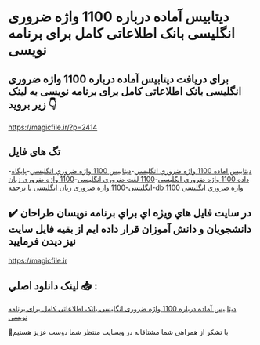 # دیتابیس آماده درباره 1100 واژه ضروری انگلیسی بانک اطلاعاتی کامل برای برنامه نویسی

## برای دریافت دیتابیس آماده درباره 1100 واژه ضروری انگلیسی بانک اطلاعاتی کامل برای برنامه نویسی به لینک زیر بروید 👇

https://magicfile.ir/?p=2414

## تگ های فایل

-[دیتابیس اماده 1100 واژه ضروري انگليسي](https://magicfile.ir/product/%d8%af%d9%8a%d8%aa%d8%a7%d8%a8%d9%8a%d8%b3-%d8%a2%d9%85%d8%a7%d8%af%d9%87-%d8%af%d8%b1%d8%a8%d8%a7%d8%b1%d9%87-1100-%d9%88%d8%a7%da%98%d9%87-%d8%b6%d8%b1%d9%88%d8%b1%d9%8a-%d8%a7%d9%86%da%af%d9%84%d9%8a%d8%b3%db%8c/)-[دیتابیس 1100 واژه ضروري انگليسي](https://magicfile.ir/product/%d8%af%d9%8a%d8%aa%d8%a7%d8%a8%d9%8a%d8%b3-%d8%a2%d9%85%d8%a7%d8%af%d9%87-%d8%af%d8%b1%d8%a8%d8%a7%d8%b1%d9%87-1100-%d9%88%d8%a7%da%98%d9%87-%d8%b6%d8%b1%d9%88%d8%b1%d9%8a-%d8%a7%d9%86%da%af%d9%84%d9%8a%d8%b3%db%8c/)-[پایگاه داده 1100 واژه ضروري انگليسي](https://magicfile.ir/product/%d8%af%d9%8a%d8%aa%d8%a7%d8%a8%d9%8a%d8%b3-%d8%a2%d9%85%d8%a7%d8%af%d9%87-%d8%af%d8%b1%d8%a8%d8%a7%d8%b1%d9%87-1100-%d9%88%d8%a7%da%98%d9%87-%d8%b6%d8%b1%d9%88%d8%b1%d9%8a-%d8%a7%d9%86%da%af%d9%84%d9%8a%d8%b3%db%8c/)-[1100 لغت ضروری انگلیسی](https://magicfile.ir/product/%d8%af%d9%8a%d8%aa%d8%a7%d8%a8%d9%8a%d8%b3-%d8%a2%d9%85%d8%a7%d8%af%d9%87-%d8%af%d8%b1%d8%a8%d8%a7%d8%b1%d9%87-1100-%d9%88%d8%a7%da%98%d9%87-%d8%b6%d8%b1%d9%88%d8%b1%d9%8a-%d8%a7%d9%86%da%af%d9%84%d9%8a%d8%b3%db%8c/)-[1100 واژه ضروری زبان انگلیسی](https://magicfile.ir/product/%d8%af%d9%8a%d8%aa%d8%a7%d8%a8%d9%8a%d8%b3-%d8%a2%d9%85%d8%a7%d8%af%d9%87-%d8%af%d8%b1%d8%a8%d8%a7%d8%b1%d9%87-1100-%d9%88%d8%a7%da%98%d9%87-%d8%b6%d8%b1%d9%88%d8%b1%d9%8a-%d8%a7%d9%86%da%af%d9%84%d9%8a%d8%b3%db%8c/)-[1100 واژه ضروری زبان انگلیسی با ترجمه](https://magicfile.ir/product/%d8%af%d9%8a%d8%aa%d8%a7%d8%a8%d9%8a%d8%b3-%d8%a2%d9%85%d8%a7%d8%af%d9%87-%d8%af%d8%b1%d8%a8%d8%a7%d8%b1%d9%87-1100-%d9%88%d8%a7%da%98%d9%87-%d8%b6%d8%b1%d9%88%d8%b1%d9%8a-%d8%a7%d9%86%da%af%d9%84%d9%8a%d8%b3%db%8c/)-[db 1100 واژه ضروري انگليسي](https://magicfile.ir/product/%d8%af%d9%8a%d8%aa%d8%a7%d8%a8%d9%8a%d8%b3-%d8%a2%d9%85%d8%a7%d8%af%d9%87-%d8%af%d8%b1%d8%a8%d8%a7%d8%b1%d9%87-1100-%d9%88%d8%a7%da%98%d9%87-%d8%b6%d8%b1%d9%88%d8%b1%d9%8a-%d8%a7%d9%86%da%af%d9%84%d9%8a%d8%b3%db%8c/)

## ✔️ در سايت فايل هاي ويژه اي براي برنامه نويسان طراحان دانشجويان و دانش آموزان قرار داده ايم از بقيه فايل سايت نيز ديدن فرماييد

https://magicfile.ir


## لينک دانلود اصلي 📥 :

[دیتابیس آماده درباره 1100 واژه ضروری انگلیسی بانک اطلاعاتی کامل برای برنامه نویسی](https://magicfile.ir/product/%d8%af%d9%8a%d8%aa%d8%a7%d8%a8%d9%8a%d8%b3-%d8%a2%d9%85%d8%a7%d8%af%d9%87-%d8%af%d8%b1%d8%a8%d8%a7%d8%b1%d9%87-1100-%d9%88%d8%a7%da%98%d9%87-%d8%b6%d8%b1%d9%88%d8%b1%d9%8a-%d8%a7%d9%86%da%af%d9%84%d9%8a%d8%b3%db%8c/) 


🙏با تشکر از همراهي شما مشتاقانه در وبسایت منتظر شما دوست عزیز هستیم

